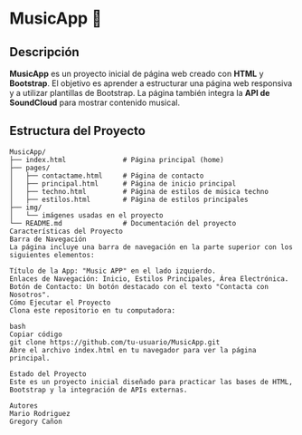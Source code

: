 # **MusicApp** 🎵

## **Descripción**
**MusicApp** es un proyecto inicial de página web creado con **HTML** y **Bootstrap**. El objetivo es aprender a estructurar una página web responsiva y a utilizar plantillas de Bootstrap. La página también integra la **API de SoundCloud** para mostrar contenido musical.

## **Estructura del Proyecto**

```plaintext
MusicApp/
├── index.html              # Página principal (home)
├── pages/
│   ├── contactame.html     # Página de contacto
│   ├── principal.html      # Página de inicio principal
│   ├── techno.html         # Página de estilos de música techno
│   ├── estilos.html        # Página de estilos principales
├── img/
│   └── imágenes usadas en el proyecto
└── README.md               # Documentación del proyecto
Características del Proyecto
Barra de Navegación
La página incluye una barra de navegación en la parte superior con los siguientes elementos:

Título de la App: "Music APP" en el lado izquierdo.
Enlaces de Navegación: Inicio, Estilos Principales, Área Electrónica.
Botón de Contacto: Un botón destacado con el texto "Contacta con Nosotros".
Cómo Ejecutar el Proyecto
Clona este repositorio en tu computadora:

bash
Copiar código
git clone https://github.com/tu-usuario/MusicApp.git
Abre el archivo index.html en tu navegador para ver la página principal.

Estado del Proyecto
Este es un proyecto inicial diseñado para practicar las bases de HTML, Bootstrap y la integración de APIs externas.

Autores
Mario Rodriguez
Gregory Cañon
